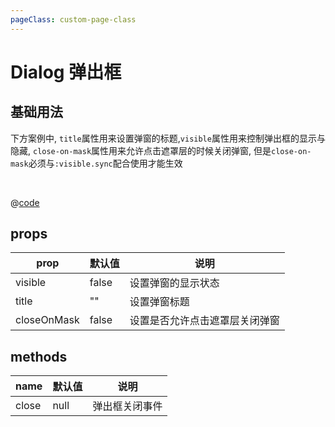 ```yaml
---
pageClass: custom-page-class
---
```


# Dialog 弹出框

## 基础用法

下方案例中, `title`属性用来设置弹窗的标题,`visible`属性用来控制弹出框的显示与隐藏, `close-on-mask`属性用来允许点击遮罩层的时候关闭弹窗, 但是`close-on-mask`必须与`:visible.sync`配合使用才能生效

<br/>
<Dialog-Base/>

@[code](../.vuepress/components/Dialog/Base.vue)

## props

| prop        | 默认值 | 说明                           |
| ----------- | ------ | ------------------------------ |
| visible     | false  | 设置弹窗的显示状态             |
| title       | ""     | 设置弹窗标题                   |
| closeOnMask | false  | 设置是否允许点击遮罩层关闭弹窗 |

## methods

| name  | 默认值 | 说明           |
| ----- | ------ | -------------- |
| close | null   | 弹出框关闭事件 |
